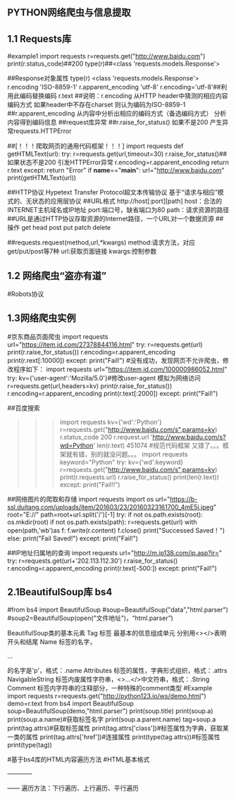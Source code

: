 ## PYTHON网络爬虫与信息提取
## 1.1 Requests库
#example1
import requests
r=requests.get("http://www.baidu.com")
print(r.status_code)##200
type(r)##<class 'requests.models.Response'>

##Response对象属性
type(r)
<class 'requests.models.Response'>
r.encoding
'ISO-8859-1'
r.apparent_encoding
'utf-8'
r.encoding='utf-8'##利用此编码替换编码
r.text
##说明：r.encoding 从HTTP header中猜测的相应内容编码方式 如果header中不存在charset 则认为编码为ISO-8859-1
##r.apparent_encoding 从内容中分析出相应的编码方式（备选编码方式） 分析内容得到编码信息
##request库异常
##r.raise_for_status() 如果不是200 产生异常requests.HTTPError

##[！！！爬取网页的通用代码框架！！！]
import requests
def getHTMLText(url):
    try:
        r=requests.get(url,timeout=30)
        r.raise_for_status()##如果状态不是200 引发HTTPError异常
        r.encoding=r.apparent_encoding
        return r.text
    except:
        return "Error"
if __name__=="__main__":
    url="http://www.baidu.com"
    print(getHTMLText(url))

##HTTP协议 Hypetext Transfer Protocol超文本传输协议 基于“请求与相应”模式的、无状态的应用层协议
##URL格式 http://host[:port][path] host：合法的INTERNET主机域名或IP地址 port:端口号，缺省端口为80 path：请求资源的路径
##URL是通过HTTP协议存取资源的Internet路径，一个URL对一个数据资源
##操作 get head post put patch delete

##requests.request(method,url,*kwargs) method:请求方法，对应get/put/post等7种 url:获取页面链接 kwargs:控制参数

## 1.2 网络爬虫“盗亦有道”
#Robots协议

## 1.3网络爬虫实例
#京东商品页面爬虫
import requests
url="https://item.jd.com/27378844116.html"
try:
    r=requests.get(url)
    print(r.raise_for_status())
    r.encoding=r.apparent_encoding
    print(r.rext[:10000])
except:
    print("Fail!")
#没有成功，发现网页不允许爬虫，修改程序如下：
import requests
url="https://item.jd.com/100000986052.html"
try:
    kv={'user-agent':'Mozilla/5.0'}#修改user-agent 模拟为网络访问
    r=requests.get(url,headers=kv)
    print(r.raise_for_status())
    r.encoding=r.apparent_encoding
    print(r.text[:2000])
except:
    print("Fail!")

##百度搜索
>>> import requests
>>> kv={'wd':'Python'}
>>> r=requests.get("http://www.baidu.com/s",params=kv)
>>> r.status_code
200
>>> r.request.url
'http://www.baidu.com/s?wd=Python'
>>> len(r.text)
451074
#规范代码框架  又错了。。。框架就有错，别的就没问题。。。
import requests
keyword="Python"
try:
    kv={'wd':keyword}
    r=requests.get("http://www.baidu.com/s",params=kv)
    print(r.requests.url)
    r.raise_for_status()
    print(len(r.text))
except:
    print("Fail!!")


##网络图片的爬取和存储
import requests
import os
url="https://b-ssl.duitang.com/uploads/item/201603/23/20160323161700_4mE5j.jpeg"
root="E://"
path=root+url.split('/')[-1]
try:
    if not os.path.exists(root):
        os.mkdir(root)
    if not os.path.exists(path):
        r=requests.get(url)
        with open(path,'wb')as f:
            f.write(r.content)
            f.close()
            print("Successed Saved！")
    else:
        print("Fail Saved!")
except:
    print("Fail!")

##IP地址归属地的查询
import requests 
url="http://m.ip138.com/ip.asp?ir="
try:
    r=requests.get(url+'202.113.112.30')
    r.raise_for_status()
    r.encoding=r.apparent_encoding
    print(r.text[-500:])
except:
    print("Fail!")

## 2.1BeautifulSoup库 bs4
#from bs4 import BeautifulSoup
#soup=BeautifulSoup("<html>data<html>","html.parser")
#soup2=BeautifulSoup(open("文件地址")，“html.parser”)

BeautifulSoup类的基本元素
Tag             标签 最基本的信息组成单元 分别用<></>表明开头和结尾
Name            标签的名字，<p>...</p>的名字是'p'，格式：<tag>.name
Attributes      标签的属性，字典形式组织，格式：<tag>.attrs
NavigableString 标签内废属性字符串，<>...</>中文符串，格式：<tag>.String
Comment         标签内字符串的注释部分，一种特殊的comment类型
#Example
import requests
r=requests.get("http://python123.io/ws/demo.html")
demo=r.text
from bs4 import BeautifulSoup
soup=BeautifulSoup(demo,"html.parser")
print(soup.title)
print(soup.a)
print(soup.a.name)#获取标签名字
print(soup.a.parent.name)
tag=soup.a
print(tag.attrs)#获取标签属性
print(tag.attrs['class'])#标签属性为字典，获取某一类的属性
print(tag.attrs['href'])#连接属性
print(type(tag.attrs))#标签属性
print(type(tag))
    
#基于bs4库的HTML内容遍历方法
#HTML基本格式
<html>——<body>——<p>——<a>   遍历方法：下行遍历、上行遍历、平行遍历
<head>   <p>     <a>
<title>  <b>
 1.标签树的下行遍历
.contents   子节点的列表，将<tag>所有儿子节点存入列表
.children   子节点的迭代类型，与.contents类似，用于遍历儿子节点
.descendants子孙节点的迭代类型，包含所有子孙节点，用于循环遍历
eg：for child in soup.body.contents:
        print(child)
2.标签树的上行遍历
.parent  节点的父亲标签
.parents 节点先辈标签的迭代类型，用于循环遍历先辈节点（用循环的方式获取）
eg：for parent in soup.a.parents:
        if parent is None:
           print(parent)
       else:
           print(parent.name)  
3.平行遍历（**必须发生在同一个父节点下的各节点间）
.next_sibling       返回按照HTML文本顺序的下一个平行节点标签
.previous_sibling   。。。。。。。。。。。上。。。。。。。。
.next_siblings      迭代类型，返回按照HTML文本顺序的后续所有平行节点标签
.previous_siblings  。。。。。。。。。。。。。。。。前续。。。。。。。。

#基于bs4库的HTML格式化和编码
soup.prettify()
soup.a.prettify()

     
## 2.2信息组织与提取
#信息标记的三种方式
HTML（Hyper Text Markup Language）是www的信息组织方式,通过预定义的<>...</>标签形式组织不同类型的信息
1.XML <name> </name> <name/> <!--name--> Internet 上的信息交互与传递
2.JSOM 有类型的键值对 "key":"value"   "name":[“value1”,“value2”]   “key”：{“subkey”：“subvalue”} 移动应用云端和节点的信息通信，无注释
3.YAML 无类型的键值对 key：name        各系统的配置文件，有注释易读
                     key:#comment
                     -value1
                     -value2
                     key:
                        subkey:subvalue
#信息提取的一般方式
for link in soup.find_all('a'):
    print(link.get('href'))
#bs4库的HTML内容查找方法
<>.find_all(name,attrs,recursive,string,** kwarg)返回一个类表类型，存储查找结果
name 对标签名称的检索字符串
attrs 对标签属性值的检索字符串，课标注属性检索
recursive 是否对子孙全部检索，默认为True
string <>...</>中字符串区域的检索字符串

     
     
     
     
     
     
     
     
     
     
     
     
     
     
     
    
    
    
    
    
    
    
    











